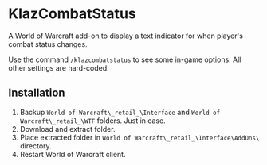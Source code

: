# KlazCombatStatus

A World of Warcraft add-on to display a text indicator for when player's combat status changes.

Use the command `/klazcombatstatus` to see some in-game options. All other settings are hard-coded.

## Installation

1. Backup `World of Warcraft\_retail_\Interface` and `World of Warcraft\_retail_\WTF` folders. Just in case.
2. Download and extract folder.
3. Place extracted folder in `World of Warcraft\_retail_\Interface\AddOns\` directory.
4. Restart World of Warcraft client.
